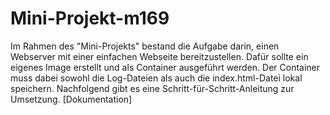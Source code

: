 # Mini-Projekt-m169

Im Rahmen des "Mini-Projekts" bestand die Aufgabe darin, einen Webserver mit einer einfachen Webseite bereitzustellen. Dafür sollte ein eigenes Image erstellt und als Container ausgeführt werden. Der Container muss dabei sowohl die Log-Dateien als auch die index.html-Datei lokal speichern. Nachfolgend gibt es eine Schritt-für-Schritt-Anleitung zur Umsetzung. [Dokumentation]

